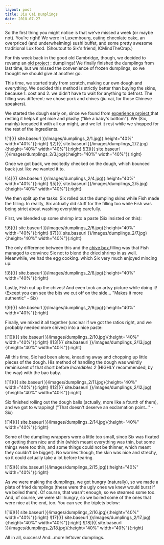 ```yaml
---
layout: post
title: Jiu Cai Dumplings
date: 2018-07-27
---
```


So the first thing you might notice is that we've missed a week (or maybe not). You're right! We were in Luxembourg, eating chocolate cake, an overpriced (and underwhelming) sushi buffet, and some pretty awesome traditional Lux food. (Shoutout to Six's friend, ICMindTheCrap.)

For this week back in the good old Cambridge, though, we decided to revamp an <a href="https://6fish.github.io/blog/dumplings/"> old project </a>: dumplings! We finally finished the dumplings from last time, but we missed the convenience of frozen dumplings, so we thought we should give at another go.

This time, we started truly from scratch, making our own dough and everything. We decided this method is strictly better than buying the skins, because 1. cost and 2. we didn't have to wait for anything to defrost. The filling was different: we chose pork and chives (jiu cai, for those Chinese speakers).

We started the dough early on, since we found from <a href="https://6fish.github.io/blog/bing/"> experience project </a> that resting it helps it get nice and plushy ("like a baby's bottom"). We (Six, mainly) kneaded it with all our might, and we let it rest while we shopped for the rest of the ingredients.

![1]({{ site.baseurl }}/images/dumplings_2/1.jpg){:height="40%" width="40%"}{:right}
![2]({{ site.baseurl }}/images/dumplings_2/2.jpg){:height="40%" width="40%"}{:right}
![3]({{ site.baseurl }}/images/dumplings_2/3.jpg){:height="40%" width="40%"}{:right}

Once we got back, we excitedly checked on the dough, which bounced back just like we wanted it to.

![4]({{ site.baseurl }}/images/dumplings_2/4.jpg){:height="40%" width="40%"}{:right}
![5]({{ site.baseurl }}/images/dumplings_2/5.jpg){:height="40%" width="40%"}{:right}

We then split up the tasks: Six rolled out the dumpling skins while Fish made the filling. In reality, Six actually did stuff for the filling too while Fish was being strict about washing everything carefully.

First, we blended up some shrimp into a paste (Six insisted on this):

![6]({{ site.baseurl }}/images/dumplings_2/6.jpg){:height="40%" width="40%"}{:right}
![7]({{ site.baseurl }}/images/dumplings_2/7.jpg){:height="40%" width="40%"}{:right}

The only difference between this and the <a href="https://6fish.github.io/blog/bing/"> chive box </a> filling was that Fish managed to convince Six not to blend the dried shrimp in as well. Meanwhile, we had the egg cooking. which Six very much enjoyed mincing up:

![8]({{ site.baseurl }}/images/dumplings_2/8.jpg){:height="40%" width="40%"}{:right}

Lastly, Fish cut up the chives! And even took an artsy picture while doing it! (Except you can see the bits we cut off on the side... "Makes it more authentic" - Six)

![9]({{ site.baseurl }}/images/dumplings_2/9.jpg){:height="40%" width="40%"}{:right}

Finally, we mixed it all together (unclear if we got the ratios right, and we probably needed more chives) into a nice paste:

![10]({{ site.baseurl }}/images/dumplings_2/10.jpg){:height="40%" width="40%"}{:right}
![13]({{ site.baseurl }}/images/dumplings_2/13.jpg){:height="40%" width="40%"}{:right}

All this time, Six had been alone, kneading away and chopping up little pieces of the dough. His method of handling the dough was weirdly reminiscent of that short before <i> Incredibles 2 </i>  (HIGHLY recommended, by the way) with the bao baby.

![11]({{ site.baseurl }}/images/dumplings_2/11.jpg){:height="40%" width="40%"}{:right}
![12]({{ site.baseurl }}/images/dumplings_2/12.jpg){:height="40%" width="40%"}{:right}

Six finished rolling out the dough balls (actually, more like a fourth of them), and we got to wrapping! ("That doesn't deserve an exclamation point..." - Six)

![14]({{ site.baseurl }}/images/dumplings_2/14.jpg){:height="40%" width="40%"}{:right}

Some of the dumpling wrappers were a little too small, since Six was fixated on getting them nice and thin (which meant everything was thin, but some things were too thin, and some things could not be thinner, which meant they couldn't be bigger). No worries though, the skin was nice and strechy, so it could actually take a lot before tearing.

![15]({{ site.baseurl }}/images/dumplings_2/15.jpg){:height="40%" width="40%"}{:right}

As we were making the dumplings, we got hungry (naturally), so we made a plate of fried dumplings (these were the ugly ones we knew would burst if we boiled them). Of course, that wasn't enough, so we steamed some too. And, of course, we were still hungry, so we boiled some of the ones that were nice at the end, too. You can see the triplets below:

![16]({{ site.baseurl }}/images/dumplings_2/16.jpg){:height="40%" width="40%"}{:right}
![17]({{ site.baseurl }}/images/dumplings_2/17.jpg){:height="40%" width="40%"}{:right}
![18]({{ site.baseurl }}/images/dumplings_2/18.jpg){:height="40%" width="40%"}{:right}

All in all, success! And...more leftover dumplings.
